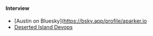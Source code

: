 #### Interview

- [Austin on Bluesky](https://bsky.app/profile/aparker.io
- [Deserted Island Devops](https://desertedisland.club/)

